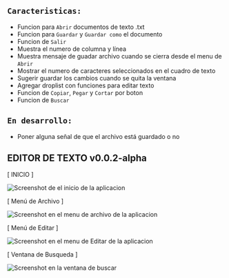 ## **`Caracteristicas:`**

- Funcion para `Abrir` documentos de texto .txt
- Funcion para `Guardar` y `Guardar como` el documento
- Funcion de `Salir` 
- Muestra el numero de columna y línea 
- Muestra mensaje de guadar archivo cuando se cierra desde el menu de `Abrir`
- Mostrar el numero de caracteres seleccionados en el cuadro de texto
- Sugerir guardar los cambios cuando se quita la ventana
- Agregar droplist con funciones para editar texto
- Funcion de `Copiar`, `Pegar` y `Cortar` por boton
- Funcion de `Buscar`

## **`En desarrollo:`**
- Poner alguna señal de que el archivo está guardado o no

## EDITOR DE TEXTO v0.0.2-alpha

[ INICIO ] 

![Screenshot de el inicio de la aplicacion](https://i.ibb.co/zJ6jCrS/image.png)


[ Menú de Archivo ]

![Screenshot en el menu de archivo de la aplicacion](https://i.ibb.co/QnVs6h6/image.png)


[ Menú de Editar ]

![Screenshot en el menu de Editar de la aplicacion](https://github.com/antonydany/editorTextoC/assets/78096173/35f37e9f-0d42-4c41-a70b-cf3d46994289)


[ Ventana de Busqueda ]

![Screenshot en la ventana de buscar](https://github.com/antonydany/editorTextoC/assets/78096173/343ea8d8-a002-4ed2-89de-7c6abaac6c21)

